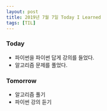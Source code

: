 ```yaml
---
layout: post
title: 2019년 7월 7일 Today I Learned
tags: [TIL]
---
```


### Today
* 파이썬을 파이썬 답게 강의를 들었다.
* 알고리즘 문제를 풀었다. 

### Tomorrow
* 알고리즘 풀기
* 파이썬 강의 듣기